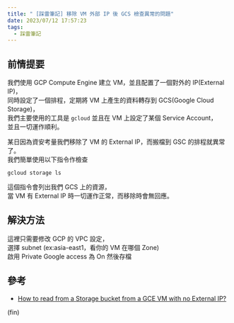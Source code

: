 ```yaml
---
title: " [踩雷筆記] 移除 VM 外部 IP 後 GCS 檢查異常的問題"
date: 2023/07/12 17:57:23
tags:
  - 踩雷筆記
---
```


## 前情提要

我們使用 GCP Compute Engine 建立 VM，並且配置了一個對外的 IP(External IP)，  
同時設定了一個排程，定期將 VM 上產生的資料轉存到 GCS(Google Cloud Storage)，  
我們主要使用的工具是 `gcloud` 並且在 VM 上設定了某個 Service Account，  
並且一切運作順利。

某日因為資安考量我們移除了 VM 的 External IP，而搬檔到 GSC 的排程就異常了。  
我們簡單使用以下指令作檢查

```shell
gcloud storage ls
```

這個指令會列出我們 GCS 上的資源，  
當 VM 有 External IP 時一切運作正常，而移除時會無回應。

## 解決方法

這裡只需要修改 GCP 的 VPC 設定，  
選擇 subnet (ex:asia-east1，看你的 VM 在哪個 Zone)  
啟用 Private Google access 為 On 然後存檔

## 參考

- [How to read from a Storage bucket from a GCE VM with no External IP?](https://stackoverflow.com/questions/54984713/how-to-read-from-a-storage-bucket-from-a-gce-vm-with-no-external-ip)

(fin)
